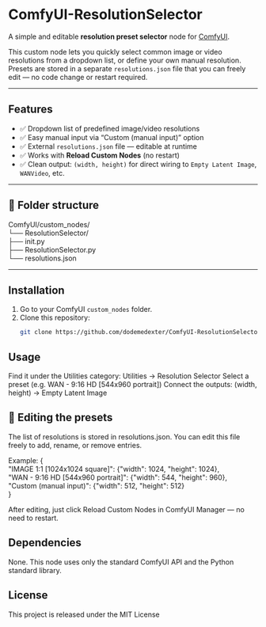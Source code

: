 # ComfyUI-ResolutionSelector

A simple and editable **resolution preset selector** node for [ComfyUI](https://github.com/comfyanonymous/ComfyUI).

This custom node lets you quickly select common image or video resolutions from a dropdown list, or define your own manual resolution.  
Presets are stored in a separate `resolutions.json` file that you can freely edit — no code change or restart required.

---

## Features

- ✅ Dropdown list of predefined image/video resolutions  
- ✅ Easy manual input via “Custom (manual input)” option  
- ✅ External `resolutions.json` file — editable at runtime  
- ✅ Works with **Reload Custom Nodes** (no restart)  
- ✅ Clean output: `(width, height)` for direct wiring to `Empty Latent Image`, `WANVideo`, etc.

---

## 📁 Folder structure

ComfyUI/custom_nodes/  
└── ResolutionSelector/  
├── init.py  
├── ResolutionSelector.py  
└── resolutions.json  

---

## Installation

1. Go to your ComfyUI `custom_nodes` folder.
2. Clone this repository:
   ```bash
   git clone https://github.com/dodemedexter/ComfyUI-ResolutionSelector.git

## Usage

Find it under the Utilities category:
Utilities → Resolution Selector
Select a preset (e.g. WAN - 9:16 HD [544x960 portrait])
Connect the outputs:
(width, height) → Empty Latent Image

## 🧾 Editing the presets

The list of resolutions is stored in resolutions.json.
You can edit this file freely to add, rename, or remove entries.

Example:
{  
    "IMAGE 1:1 [1024x1024 square]": {"width": 1024, "height": 1024},  
    "WAN - 9:16 HD [544x960 portrait]": {"width": 544, "height": 960},  
    "Custom (manual input)": {"width": 512, "height": 512}  
}  

After editing, just click Reload Custom Nodes in ComfyUI Manager — no need to restart.

## Dependencies

None.
This node uses only the standard ComfyUI API and the Python standard library.

## License

This project is released under the MIT License

